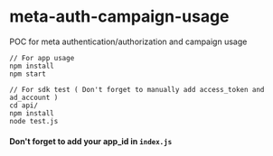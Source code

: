 # meta-auth-campaign-usage
POC for meta authentication/authorization and campaign usage

```
// For app usage
npm install
npm start

// For sdk test ( Don't forget to manually add access_token and ad_account )
cd api/
npm install
node test.js
```

#### Don't forget to add your app_id in ``index.js``